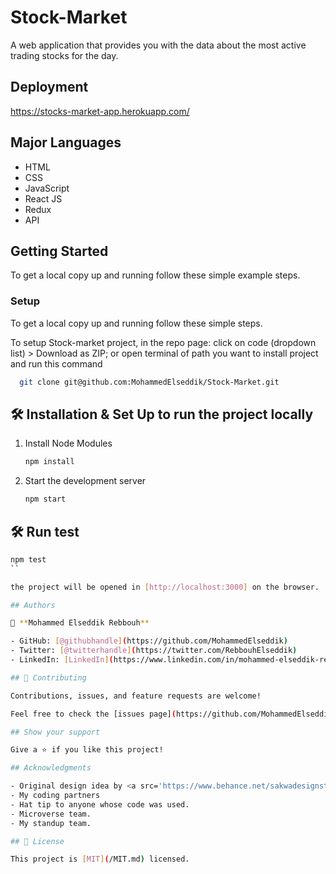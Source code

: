 # Stock-Market

A web application that provides you with the data about the most active trading stocks for the day.

## Deployment

https://stocks-market-app.herokuapp.com/

## Major Languages

- HTML
- CSS
- JavaScript
- React JS
- Redux
- API

## Getting Started

To get a local copy up and running follow these simple example steps.

### Setup

To get a local copy up and running follow these simple steps.

To setup Stock-market project, in the repo page:
click on code (dropdown list) > Download as ZIP;
or open terminal of path you want to install project and run this command <br>

```sh
  git clone git@github.com:MohammedElseddik/Stock-Market.git
```

## 🛠 Installation & Set Up to run the project locally

1. Install Node Modules

   ```sh
   npm install
   ```

2. Start the development server

   ```sh
   npm start
   ```
   
## 🛠 Run test

  ```sh
  npm test
  ``

the project will be opened in [http://localhost:3000] on the browser.

## Authors

👤 **Mohammed Elseddik Rebbouh**

- GitHub: [@githubhandle](https://github.com/MohammedElseddik)
- Twitter: [@twitterhandle](https://twitter.com/RebbouhElseddik)
- LinkedIn: [LinkedIn](https://www.linkedin.com/in/mohammed-elseddik-rebbouh-676500192)

## 🤝 Contributing

Contributions, issues, and feature requests are welcome!

Feel free to check the [issues page](https://github.com/MohammedElseddik/bookstore/issues).

## Show your support

Give a ⭐️ if you like this project!

## Acknowledgments

- Original design idea by <a src='https://www.behance.net/sakwadesignstudio'>Nelson Sakwa</a>.
- My coding partners
- Hat tip to anyone whose code was used.
- Microverse team.
- My standup team.

## 📝 License

This project is [MIT](/MIT.md) licensed.
